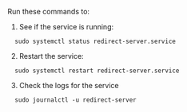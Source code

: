Run these commands to:

1. See if the service is running:
```
  sudo systemctl status redirect-server.service
```

2. Restart the service:
```
  sudo systemctl restart redirect-server.service
```

3. Check the logs for the service
```
  sudo journalctl -u redirect-server
```

